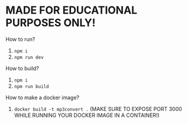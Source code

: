 # MADE FOR EDUCATIONAL PURPOSES ONLY!

How to run?
1) `npm i`
1) `npm run dev`

How to build?
1) `npm i`
2) `npm run build`

How to make a docker image?
1) `docker build -t mp3convert .` (MAKE SURE TO EXPOSE PORT 3000 WHILE RUNNING YOUR DOCKER IMAGE IN A CONTAINER!)
